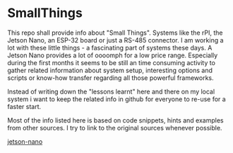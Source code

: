 # SmallThings


This repo shall provide info about "Small Things". Systems like the rPI, the Jetson Nano, an ESP-32 board or just a RS-485 connector. I am working a lot with these little things - a fascinating part of systems these days. A Jetson Nano provides a lot of oooomph for a low price range. Especially during the first months it seems to be still an time consuming activity to gather related information about system setup, interesting options and scripts or know-how transfer regarding all those powerful frameworks. 
 
Instead of writing down the "lessons learnt" here and there on my local system i want to keep the related info in github for everyone to re-use for a faster start.

Most of the info listed here is based on code snippets, hints and examples from other sources. I try to link to the original sources whenever possible.
 

[jetson-nano](./boards/jetson-nano.md)
                      